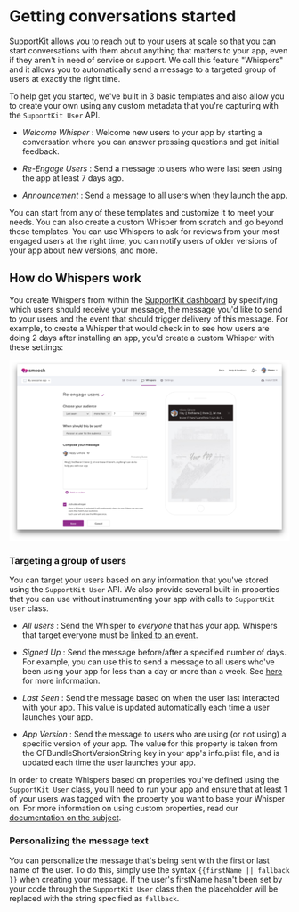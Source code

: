 # Getting conversations started

SupportKit allows you to reach out to your users at scale so that you can start conversations with them about anything that matters to your app, even if they aren't in need of service or support. We call this feature "Whispers" and it allows you to automatically send a message to a targeted group of users at exactly the right time.

To help get you started, we've built in 3 basic templates and also allow you to create your own using any custom metadata that you're capturing with the `SupportKit User` API.

 * _Welcome Whisper_ : Welcome new users to your app by starting a conversation where you can answer pressing questions and get initial feedback.

 * _Re-Engage Users_ : Send a message to users who were last seen using the app at least 7 days ago. 

 * _Announcement_ : Send a message to all users when they launch the app.

 You can start from any of these templates and customize it to meet your needs. You can also create a custom Whisper from scratch and go beyond these templates. You can use Whispers to ask for reviews from your most engaged users at the right time, you can notify users of older versions of your app about new versions, and more.

## How do Whispers work

You create Whispers from within the [SupportKit dashboard](https://app.supportkit.io) by specifying which users should receive your message, the message you'd like to send to your users and the event that should trigger delivery of this message. For example, to create a Whisper that would check in to see how users are doing 2 days after installing an app, you'd create a custom Whisper with these settings:

![Whisper creation form](/images/create_whisper.png)

### Targeting a group of users

You can target your users based on any information that you've stored using the `SupportKit User` API. We also provide several built-in properties that you can use without instrumenting your app with calls to `SupportKit User` class.

 * _All users_ : Send the Whisper to *everyone* that has your app. Whispers that target everyone must be [linked to an event](#when-are-whispers-sent).

 * _Signed Up_ : Send the message before/after a specified number of days. For example, you can use this to send a message to all users who've been using your app for less than a day or more than a week. See [here](#setting-the-signed-up-date) for more information.

 * _Last Seen_ : Send the message based on when the user last interacted with your app. This value is updated automatically each time a user launches your app.

 * _App Version_ : Send the message to users who are using (or not using) a specific version of your app. The value for this property is taken from the CFBundleShortVersionString key in your app's info.plist file, and is updated each time the user launches your app.

In order to create Whispers based on properties you've defined using the `SupportKit User` class, you'll need to run your app and ensure that at least 1 of your users was tagged with the property you want to base your Whisper on. For more information on using custom properties, read our [documentation on the subject](#identifying-your-users).

### Personalizing the message text

You can personalize the message that's being sent with the first or last name of the user. To do this, simply use the syntax `{{firstName || fallback }}` when creating your message. If the user's firstName hasn't been set by your code through the `SupportKit User` class then the placeholder will be replaced with the string specified as `fallback`.
